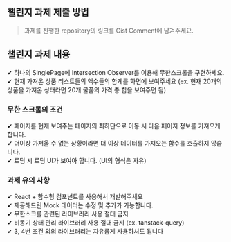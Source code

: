 ## 챌린지 과제 제출 방법
> 과제를 진행한 repository의 링크를 Gist Comment에 남겨주세요.

## 챌린지 과제 내용
✔ 하나의 SinglePage에 Intersection Observer를 이용해 무한스크롤을 구현하세요. <br/>
✔ 현재 가져온 상품 리스트들의 액수들의 합계를 화면에 보여주세요 (ex. 현재 20개의 상품을 가져온 상태라면 20개 물품의 가격 총 합을 보여주면 됨)<br/>

### 무한 스크롤의 조건
✔ 페이지를 현재 보여주는 페이지의 최하단으로 이동 시 다음 페이지 정보를 가져오게 합니다.<br/>
✔ 더이상 가져올 수 없는 상황이라면 더 이상 데이터를 가져오는 함수를 호출하지 않습니다.<br/>
✔ 로딩 시 로딩 UI가 보여아 합니다. (UI의 형식은 자유)<br/>

### 과제 유의 사항
✔ React + 함수형 컴포넌트를 사용해서 개발해주세요<br/>
✔ 제공해드린 Mock 데이터는 수정 및 추가가 가능합니다. <br/>
✔ 무한스크롤 관련된 라이브러리 사용 절대 금지<br/>
✔ 비동기 상태 관리 라이브러리 사용 절대 금지 (ex. tanstack-query)<br/>
✔ 3, 4번 조건 외의 라이브러리는 자유롭게 사용하셔도 됩니다<br/>
